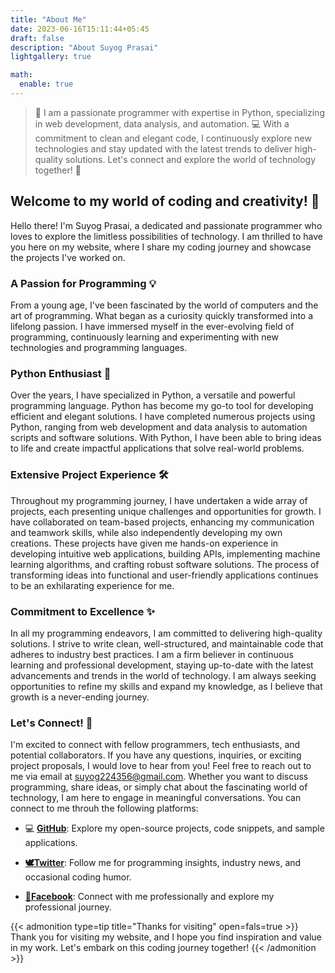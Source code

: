 ```yaml
---
title: "About Me"
date: 2023-06-16T15:11:44+05:45
draft: false
description: "About Suyog Prasai"
lightgallery: true

math:
  enable: true
---
```

>  👋 I am a passionate programmer with expertise in Python, specializing in web development, data analysis, and automation. 💻 With a commitment to clean and elegant code, I continuously explore new technologies and stay updated with the latest trends to deliver high-quality solutions. Let's connect and explore the world of technology together! 🚀

## Welcome to my world of coding and creativity! 🚀

Hello there! I'm Suyog Prasai, a dedicated and passionate programmer who loves to explore the limitless possibilities of technology. I am thrilled to have you here on my website, where I share my coding journey and showcase the projects I've worked on.

### A Passion for Programming 💡

From a young age, I've been fascinated by the world of computers and the art of programming. What began as a curiosity quickly transformed into a lifelong passion. I have immersed myself in the ever-evolving field of programming, continuously learning and experimenting with new technologies and programming languages.

### Python Enthusiast 🐍

Over the years, I have specialized in Python, a versatile and powerful programming language. Python has become my go-to tool for developing efficient and elegant solutions. I have completed numerous projects using Python, ranging from web development and data analysis to automation scripts and software solutions. With Python, I have been able to bring ideas to life and create impactful applications that solve real-world problems.

### Extensive Project Experience 🛠️

Throughout my programming journey, I have undertaken a wide array of projects, each presenting unique challenges and opportunities for growth. I have collaborated on team-based projects, enhancing my communication and teamwork skills, while also independently developing my own creations. These projects have given me hands-on experience in developing intuitive web applications, building APIs, implementing machine learning algorithms, and crafting robust software solutions. The process of transforming ideas into functional and user-friendly applications continues to be an exhilarating experience for me.

### Commitment to Excellence ✨

In all my programming endeavors, I am committed to delivering high-quality solutions. I strive to write clean, well-structured, and maintainable code that adheres to industry best practices. I am a firm believer in continuous learning and professional development, staying up-to-date with the latest advancements and trends in the world of technology. I am always seeking opportunities to refine my skills and expand my knowledge, as I believe that growth is a never-ending journey.

### Let's Connect! 🤝

I'm excited to connect with fellow programmers, tech enthusiasts, and potential collaborators. If you have any questions, inquiries, or exciting project proposals, I would love to hear from you! Feel free to reach out to me via email at suyog224356@gmail.com. Whether you want to discuss programming, share ideas, or simply chat about the fascinating world of technology, I am here to engage in meaningful conversations. You can connect to me throuh the following platforms:

* 💻 [**GitHub**](https://github.com/suyogprasai): Explore my open-source projects, code snippets, and sample applications.

* [**🕊️Twitter**](https://twitter.com/suyog_prasai): Follow me for programming insights, industry news, and occasional coding humor.

* [**📒Facebook**](https://www.facebook.com/suyog.pras): Connect with me professionally and explore my professional journey.

{{< admonition type=tip title="Thanks for visiting" open=fals=true >}}
Thank you for visiting my website, and I hope you find inspiration and value in my work. Let's embark on this coding journey together!
{{< /admonition >}}